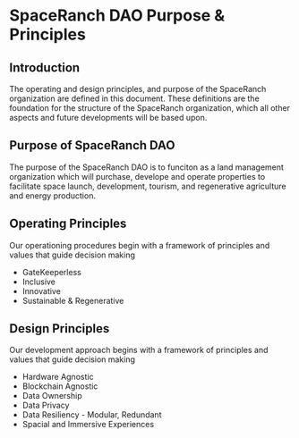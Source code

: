 # SpaceRanch DAO Purpose & Principles


## Introduction
The operating and design principles, and purpose of the SpaceRanch organization are defined in this document. These definitions are the foundation for the structure of the SpaceRanch organization, which all other aspects and future developments will be based upon. 


## Purpose of SpaceRanch DAO
The purpose of the SpaceRanch DAO is to funciton as a land management organization which will purchase, develope and operate properties to facilitate space launch, development, tourism, and regenerative agriculture and energy production.


## Operating Principles
Our operationing procedures begin with a framework of principles and values that guide decision making

- GateKeeperless 
- Inclusive 
- Innovative
- Sustainable & Regenerative

## Design Principles
Our development approach begins with a framework of principles and values that guide decision making

- Hardware Agnostic
- Blockchain Agnostic 
- Data Ownership
- Data Privacy
- Data Resiliency - Modular, Redundant
- Spacial and Immersive Experiences


